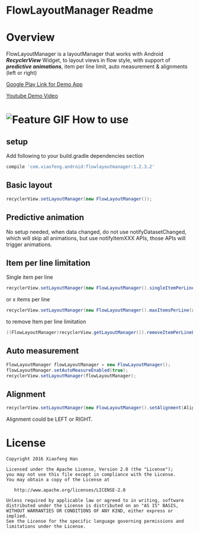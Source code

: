 FlowLayoutManager Readme
===

Overview
===
FlowLayoutManager is a layoutManager that works with Android ___RecyclerView___ Widget, to layout views in flow style, with support of ___predictive animations___, item per line limit, auto measurement & alignments (left or right)

[Google Play Link for Demo App](https://play.google.com/store/apps/details?id=com.xiaofeng.androidlibs)

[Youtube Demo Video](https://youtu.be/eyCb1gYT9mA)

![Feature GIF](https://cloud.githubusercontent.com/assets/15362031/15170689/fe3117d6-16fc-11e6-8ffc-3e90b9bf5430.gif)
How to use
===
setup
---
Add following to your build.gradle dependencies section
```gradle
compile 'com.xiaofeng.android:flowlayoutmanager:1.2.3.2'
```

Basic layout
---
```java
recyclerView.setLayoutManager(new FlowLayoutManager());
```

Predictive animation
---
No setup needed, when data changed, do not use notifyDatasetChanged, which will skip all animations, but use notifyItemXXX APIs, those APIs will trigger animations.

Item per line limitation
---
Single item per line
```java
recyclerView.setLayoutManager(new FlowLayoutManager().singleItemPerLine());
```
or x items per line
```java
recyclerView.setLayoutManager(new FlowLayoutManager().maxItemsPerLine(x));
```

to remove Item per line limitation
```java
((FlowLayoutManager)recyclerView.getLayoutManager()).removeItemPerLineLimit();
```

Auto measurement
---
```java
FlowLayoutManager flowLayoutManager = new FlowLayoutManager();
flowLayoutManager.setAutoMeasureEnabled(true);
recyclerView.setLayoutManager(flowLayoutManager);
```

Alignment
---
```java
recyclerView.setLayoutManager(new FlowLayoutManager().setAlignment(Alignment.LEFT));
```
Alignment could be LEFT or RIGHT.

License
=======

    Copyright 2016 Xiaofeng Han

    Licensed under the Apache License, Version 2.0 (the "License");
    you may not use this file except in compliance with the License.
    You may obtain a copy of the License at

       http://www.apache.org/licenses/LICENSE-2.0

    Unless required by applicable law or agreed to in writing, software
    distributed under the License is distributed on an "AS IS" BASIS,
    WITHOUT WARRANTIES OR CONDITIONS OF ANY KIND, either express or implied.
    See the License for the specific language governing permissions and
    limitations under the License.
